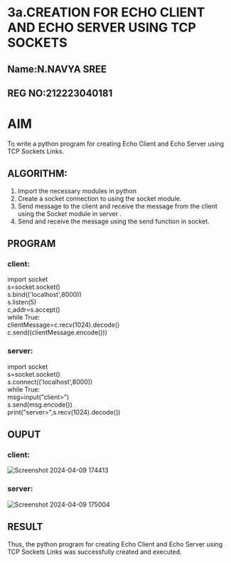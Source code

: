 # 3a.CREATION FOR ECHO CLIENT AND ECHO SERVER USING TCP SOCKETS
## Name:N.NAVYA SREE
## REG NO:212223040181
# AIM
To write a python program for creating Echo Client and Echo Server using TCP
Sockets Links.
## ALGORITHM:
1. Import the necessary modules in python
2. Create a socket connection to using the socket module.
3. Send message to the client and receive the message from the client using the Socket module in
 server .
4. Send and receive the message using the send function in socket.
## PROGRAM
### client:
import socket    
s=socket.socket()    
s.bind(('localhost',8000))   
s.listen(5)   
c,addr=s.accept()   
while True:    
    clientMessage=c.recv(1024).decode()   
    c.send((clientMessage.encode()))    
### server:
import socket    
s=socket.socket()   
s.connect(('localhost',8000))   
while True:    
    msg=input("client>")    
    s.send(msg.encode())    
    print("server>",s.recv(1024).decode())     
## OUPUT
### client:
![Screenshot 2024-04-09 174413](https://github.com/23004513/3a.Sockets_Creation_for_Echo_Client_and_Echo_Server/assets/138973069/9eb79a9e-25da-4c33-8051-39c4785b9902)
### server:
![Screenshot 2024-04-09 175004](https://github.com/23004513/3a.Sockets_Creation_for_Echo_Client_and_Echo_Server/assets/138973069/06e36138-3ee0-41d8-96c6-d20b97a18c8f)

## RESULT
Thus, the python program for creating Echo Client and Echo Server using TCP Sockets Links 
was successfully created and executed.
